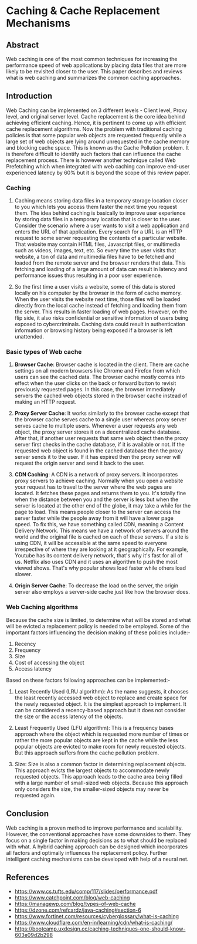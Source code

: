 # **Caching & Cache Replacement Mechanisms**

## **Abstract**

Web caching is one of the most common techniques for increasing the performance speed of web applications by placing data files that are more likely to be revisited closer to the user. This paper describes and reviews what is web caching and summarizes the common caching approaches.

## **Introduction**

Web Caching can be implemented on 3 different levels - Client level, Proxy level, and original server level. Cache replacement is the core idea behind achieving efficient caching. Hence, it is pertinent to come up with efficient cache replacement algorithms. Now the problem with traditional caching policies is that some popular web objects are requested frequently while a large set of web objects are lying around unrequested in the cache memory and blocking cache space. This is known as the Cache Pollution problem. It is therefore difficult to identify such factors that can influence the cache replacement process. There is however another technique called Web Prefetching which when integrated with web caching can improve end-user experienced latency by 60% but it is beyond the scope of this review paper. 


### **Caching**

1. Caching means storing data files in a temporary storage location closer to you which lets you access them faster the next time you request them. The idea behind caching is basically to improve user experience by storing data files in a temporary location that is closer to the user. Consider the scenario where a user wants to visit a web application and enters the URL of that application. Every search for a URL is an HTTP request to some server requesting the contents of a particular website. That website may contain HTML files, Javascript files, or multimedia such as videos, images, text, etc. So every time the user visits that website, a ton of data and multimedia files have to be fetched and loaded from the remote server and the browser renders that data. This fetching and loading of a large amount of data can result in latency and performance issues thus resulting in a poor user experience. 

2. So the first time a user visits a website, some of this data is stored locally on his computer by the browser in the form of cache memory. When the user visits the website next time, those files will be loaded directly from the local cache instead of fetching and loading them from the server. This results in faster loading of web pages. However, on the flip side, it also risks confidential or sensitive information of users being exposed to cybercriminals. Caching data could result in authentication information or browsing history being exposed if a browser is left unattended.

### **Basic types of Web cache**

1. **Browser Cache**: Browser cache is located in the client. There are cache settings on all modern browsers like Chrome and Firefox from which users can see the cached data. The browser cache mostly comes into effect when the user clicks on the back or forward button to revisit previously requested pages. In this case, the browser immediately servers the cached web objects stored in the browser cache instead of making an HTTP request.

2. **Proxy Server Cache**: It works similarly to the browser cache except that the browser cache serves cache to a single user whereas proxy server serves cache to multiple users. Whenever a user requests any web object, the proxy server stores it on a decentralized cache database. After that, if another user requests that same web object then the proxy server first checks in the cache database, if it is available or not. If the requested web object is found in the cached database then the proxy server sends it to the user. If it has expired then the proxy server will request the origin server and send it back to the user. 

3. **CDN Caching**: A CDN is a network of proxy servers. It incorporates proxy servers to achieve caching. Normally when you open a website your request has to travel to the server where the web pages are located. It fetches these pages and returns them to you. It's totally fine when the distance between you and the server is less but when the server is located at the other end of the globe, it may take a while for the page to load. This means people closer to the server can access the server faster while the people away from it will have a lower page speed. To fix this, we have something called CDN, meaning a Content Delivery Network. This means we have a network of servers around the world and the original file is cached on each of these servers. If a site is using CDN, it will be accessible at the same speed to everyone irrespective of where they are looking at it geographically. For example, Youtube has its content delivery network, that's why it's fast for all of us. Netflix also uses CDN and it uses an algorithm to push the most viewed shows. That's why popular shows load faster while others load slower.

4. **Origin Server Cache**: To decrease the load on the server, the origin server also employs a server-side cache just like how the browser does.

### **Web Caching algorithms**

Because the cache size is limited, to determine what will be stored and what will be evicted a replacement policy is needed to be employed. Some of the important factors influencing the decision making of these policies include:- 

1. Recency
2. Frequency
3. Size
4. Cost of accessing the object
5. Access latency

Based on these factors following approaches can be implemented:-

1. Least Recently Used (LRU algorithm): As the name suggests, it chooses the least recently accessed web object to replace and create space for the newly requested object. It is the simplest approach to implement. It can be considered a recency-based approach but it does not consider the size or the access latency of the objects.

2. Least Frequently Used (LFU algorithm): This is a frequency bases approach where the object which is requested more number of times or rather the more popular objects are kept in the cache while the less popular objects are evicted to make room for newly requested objects. But this approach suffers from the cache pollution problem.

3. Size: Size is also a common factor in determining replacement objects. This approach evicts the largest objects to accommodate newly requested objects. This approach leads to the cache area being filled with a large number of small-sized web objects. Because this approach only considers the size, the smaller-sized objects may never be requested again.


## **Conclusion**
Web caching is a proven method to improve performance and scalability. However, the conventional approaches have some downsides to them. They focus on a single factor in making decisions as to what should be replaced with what. A hybrid caching approach can be designed which incorporates all factors and optimally influences the replacement policy. Further intelligent caching mechanisms can be developed with help of a neural net.


## **References**

* https://www.cs.tufts.edu/comp/117/slides/performance.pdf
* https://www.catchpoint.com/blog/web-caching
* https://managewp.com/blog/types-of-web-cache
* https://dzone.com/refcardz/java-caching#section-6
* https://www.fortinet.com/resources/cyberglossary/what-is-caching
* https://www.cloudflare.com/en-in/learning/cdn/what-is-caching/
* https://bootcamp.uxdesign.cc/caching-techniques-one-should-know-603e09d2b298